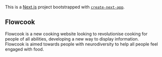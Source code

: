 This is a [Next.js](https://nextjs.org/) project bootstrapped with [`create-next-app`](https://github.com/vercel/next.js/tree/canary/packages/create-next-app).

## Flowcook

Flowcook is a new cooking website looking to revolutionise cooking for people of all abilities, developing a new way to display information. Flowcook is aimed towards people with neurodiversity to help all people feel engaged with food.
